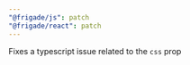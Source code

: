 ```yaml
---
"@frigade/js": patch
"@frigade/react": patch
---
```


Fixes a typescript issue related to the `css` prop

